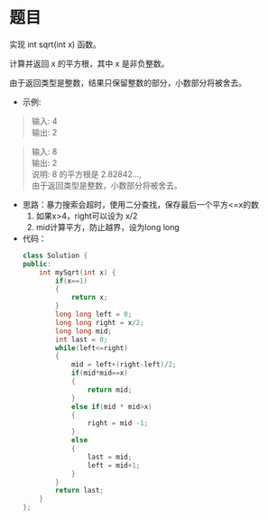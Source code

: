# 题目
实现 int sqrt(int x) 函数。

计算并返回 x 的平方根，其中 x 是非负整数。

由于返回类型是整数，结果只保留整数的部分，小数部分将被舍去。

* 示例:

>输入: 4<br>
输出: 2

>输入: 8<br>
输出: 2<br>
说明: 8 的平方根是 2.82842..., <br>
由于返回类型是整数，小数部分将被舍去。
* 思路：暴力搜索会超时，使用二分查找，保存最后一个平方<=x的数
    1. 如果x>4，right可以设为 x/2
    2. mid计算平方，防止越界，设为long long
* 代码：
    ```C++
    class Solution {
    public:
        int mySqrt(int x) {
            if(x==1)
            {
                return x;
            }
            long long left = 0;
            long long right = x/2;
            long long mid;
            int last = 0;
            while(left<=right)
            {
                mid = left+(right-left)/2;
                if(mid*mid==x)
                {
                    return mid;
                }
                else if(mid * mid>x)
                {
                    right = mid -1;
                }
                else
                {
                    last = mid;
                    left = mid+1;
                }
            }
            return last;
        }
    };
    ```